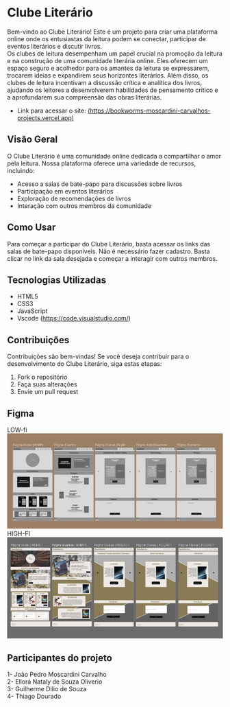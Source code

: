 # Clube Literário

Bem-vindo ao Clube Literário! Este é um projeto para criar uma plataforma online onde os entusiastas da leitura podem se conectar, participar de eventos literários e discutir livros.
<br>
Os clubes de leitura desempenham um papel crucial na promoção da leitura e na construção de uma comunidade literária online. Eles oferecem um espaço seguro e acolhedor para os amantes da leitura se expressarem, trocarem ideias e expandirem seus horizontes literários. Além disso, os clubes de leitura incentivam a discussão crítica e analítica dos livros, ajudando os leitores a desenvolverem habilidades de pensamento crítico e a aprofundarem sua compreensão das obras literárias.

- Link para acessar o site: [(https://bookworms-moscardini-carvalhos-projects.vercel.app)](https://bookworms-one.vercel.app)

## Visão Geral

O Clube Literário é uma comunidade online dedicada a compartilhar o amor pela leitura. Nossa plataforma oferece uma variedade de recursos, incluindo:

- Acesso a salas de bate-papo para discussões sobre livros
- Participação em eventos literários
- Exploração de recomendações de livros
- Interação com outros membros da comunidade

## Como Usar

Para começar a participar do Clube Literário, basta acessar os links das salas de bate-papo disponíveis. Não é necessário fazer cadastro. Basta clicar no link da sala desejada e começar a interagir com outros membros.

## Tecnologias Utilizadas

- HTML5
- CSS3
- JavaScript
- Vscode (https://code.visualstudio.com/)

## Contribuições

Contribuições são bem-vindas! Se você deseja contribuir para o desenvolvimento do Clube Literário, siga estas etapas:

1. Fork o repositório
2. Faça suas alterações
3. Envie um pull request

## Figma
LOW-fi<br>
![Low-Fi](https://github.com/olie-dc/P-I-1-SEMESTRE/blob/main/images/low-fi.jpg?raw=true)<br>
HIGH-FI<br>
![High-Fi](https://github.com/olie-dc/P-I-1-SEMESTRE/blob/main/images/high-fi.jpg?raw=true)

## Participantes do projeto

1- João Pedro Moscardini Carvalho<br>
2- Ellorá Nataly de Souza Oliverio<br>
3- Guilherme Dilio de Souza<br>
4- Thiago Dourado
